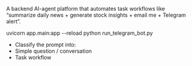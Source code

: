 A backend AI-agent platform that automates task workflows like “summarize daily news + generate stock insights + email me + Telegram alert”.

uvicorn app.main:app --reload
python run_telegram_bot.py

- Classify the prompt into:
 - Simple question / conversation
 - Task workflow
